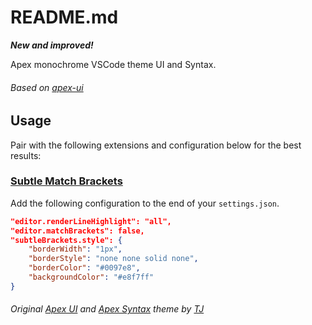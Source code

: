 # README.md

***New and improved!***

Apex monochrome VSCode theme UI and Syntax.

###### Based on [apex-ui](https://github.com/apex/apex-ui)

## Usage

Pair with the following extensions and configuration below for the best results:

### [Subtle Match Brackets](https://github.com/rafamel/subtle-brackets)

Add the following configuration to the end of your `settings.json`.

```json
"editor.renderLineHighlight": "all",
"editor.matchBrackets": false,
"subtleBrackets.style": {
    "borderWidth": "1px",
    "borderStyle": "none none solid none",
    "borderColor": "#0097e8",
    "backgroundColor": "#e8f7ff"
}
```

###### Original [Apex UI](https://github.com/apex/apex-ui) and [Apex Syntax](https://github.com/apex/apex-syntax) theme by [TJ](https://github.com/tj)

